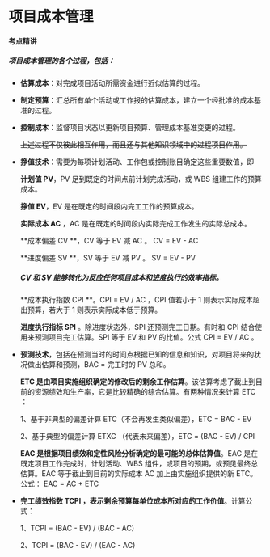 # 项目成本管理

#### 考点精讲

##### 项目成本管理的各个过程，包括：

* **估算成本**：对完成项目活动所需资金进行近似估算的过程。
* **制定预算**：汇总所有单个活动或工作报的估算成本，建立一个经批准的成本基准的过程。
* **控制成本**：监督项目状态以更新项目预算、管理成本基准变更的过程。

    ~~上述过程不仅彼此相互作用，而且还与其他知识领域中的过程项目作用。~~

* **挣值技术**：需要为每项计划活动、工作包或控制账目确定这些重要数值，即

  **计划值 PV**，PV 足到既定的时间点前计划完成活动，或 WBS 组建工作的预算成本。

  **挣值 EV**，EV 是在既定的时间段内完工工作的预算成本。

  **实际成本 AC** ，AC 是在既定的时间段内实际完成工作发生的实际总成本。

  **成本偏差 CV **，CV 等于 EV 减 AC 。 CV = EV - AC

  **进度偏差 SV **，SV 等于 EV 减 PV 。  SV = EV - PV

  ##### CV 和 SV 能够转化为反应任何项目成本和进度执行的效率指标。

  **成本执行指数 CPI **。CPI = EV / AC ，CPI 值若小于 1 则表示实际成本超出预算，若大于 1 则表示实际成本低于预算。

  **进度执行指标 SPI** 。除进度状态外，SPI 还预测完工日期。有时和 CPI 结合使用来预测项目完工估算。SPI 等于 EV 和 PV 的比值。公式 CPI = EV / AC 。

* **预测技术**，包括在预测当时的时间点根据已知的信息和知识，对项目将来的状况做出估算和预测，BAC = 完工时的 PV 总和。

  **ETC 是由项目实施组织确定的修改后的剩余工作估算**。该估算考虑了截止到目前的资源绩效和生产率，它是比较精确的综合估算。有两种情况来计算 ETC ：

  1、基于非典型的偏差计算 ETC（不会再发生类似偏差），ETC = BAC - EV

  2、基于典型的偏差计算 ETXC （代表未来偏差），ETC = \(BAC - EV\) / CPI

  **EAC 是根据项目绩效和定性风险分析确定的最可能的总体估算值**。EAC 是在既定项目工作完成时，计划活动、WBS 组件，或项目的预期，或预见最终总估算。EAC 等于截止到目前的实际成本 AC 加上由实施组织提供的新 ETC。 公式： EAC = AC + ETC

* **完工绩效指数 TCPI ，表示剩余预算每单位成本所对应的工作价值**。计算公式：

  1、TCPI = \(BAC - EV\) / \(BAC - AC\)

  2、TCPI = \(BAC - EV\) / \(EAC - AC\)



